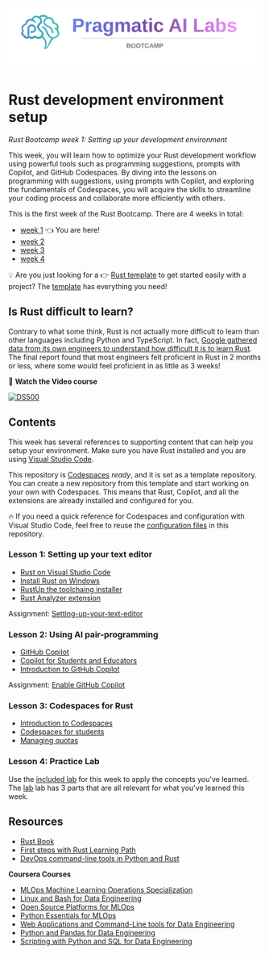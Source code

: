 [![Pragmatic AI Labs Course](./assets/banner.svg)](https://ds500.paiml.com/bootcamps/rust/ "Join the Bootcamp")

# Rust development environment setup

_Rust Bootcamp week 1: Setting up your development environment_

This week, you will learn how to optimize your Rust development workflow using powerful tools such as programming suggestions, prompts with Copilot, and GitHub Codespaces. By diving into the lessons on programming with suggestions, using prompts with Copilot, and exploring the fundamentals of Codespaces, you will acquire the skills to streamline your coding process and collaborate more efficiently with others.

This is the first week of the Rust Bootcamp. There are 4 weeks in total:

- [week 1](https://github.com/alfredodeza/rust-setup) 👈 You are here!
- [week 2](https://github.com/alfredodeza/rust-fundamentals)
- [week 3](https://github.com/alfredodeza/rust-structs-types-enums/)
- [week 4](https://github.com/alfredodeza/applied-rust)

💡 Are you just looking for a 👉 [Rust template](https://github.com/alfredodeza/rust-template) to get started easily with a project? The [template](https://github.com/alfredodeza/rust-template) has everything you need!

## Is Rust difficult to learn?
Contrary to what some think, Rust is not actually more difficult to learn than other languages including Python and TypeScript. In fact, [Google gathered data from its own engineers to understand how difficult it is to learn Rust](https://opensource.googleblog.com/2023/06/rust-fact-vs-fiction-5-insights-from-googles-rust-journey-2022.html). The final report found that most engineers felt proficient in Rust in 2 months or less, where some would feel proficient in as little as 3 weeks! 

🚀 **Watch the Video course**

[![DS500](https://ds500.paiml.com/assets/social/g6u1k.png)](https://ds500.paiml.com/learn/course/g6u1k/ "Rust Fundamentals Course")

## Contents
This week has several references to supporting content that can help you setup your environment. Make sure you have Rust installed and you are using [Visual Studio Code](https://code.visualstudio.com/?WT.mc_id=academic-0000-alfredodeza).

This repository is [Codespaces](https://docs.github.com/en/codespaces/overview) *ready*, and it is set as a template repository. You can create a new repository from this template and start working on your own with Codespaces. This means that Rust, Copilot, and all the extensions are already installed and configured for you.

:fire: If you need a quick reference for Codespaces and configuration with Visual Studio Code, feel free to reuse the [configuration files](./.devcontainer) in this repository.

### Lesson 1: Setting up your text editor
- [Rust on Visual Studio Code](https://code.visualstudio.com/docs/languages/rust?WT.mc_id=academic-0000-alfredodeza)
- [Install Rust on Windows](https://learn.microsoft.com/windows/dev-environment/rust/setup?WT.mc_id=academic-0000-alfredodeza)
- [RustUp the toolchaing installer](https://rustup.rs/)
- [Rust Analyzer extension](https://marketplace.visualstudio.com/items?itemName=rust-lang.rust-analyzer&WT.mc_id=academic-0000-alfredodeza)

Assignment: [Setting-up-your-text-editor](./lab.md#assignment-1-install-rust-with-visual-studio-code)

### Lesson 2: Using AI pair-programming
- [GitHub Copilot](https://docs.github.com/en/copilot/quickstart)
- [Copilot for Students and Educators](https://aka.ms/Copilot4Students)
- [Introduction to GitHub Copilot](https://learn.microsoft.com/training/modules/introduction-to-github-copilot/?WT.mc_id=academic-0000-alfredodeza)

Assignment: [Enable GitHub Copilot](./lab.md#Assignment-2-Enable-GitHub-Copilot)

### Lesson 3: Codespaces for Rust
- [Introduction to Codespaces](https://learn.microsoft.com/training/modules/work-azure-repos-github/6-develop-online-github-codespaces?WT.mc_id=academic-0000-alfredodeza)
- [Codespaces for students](https://techcommunity.microsoft.com/t5/educator-developer-blog/what-is-github-codespaces-and-how-can-students-access-it-for/ba-p/3676103?WT.mc_id=academic-0000-alfredodeza)
- [Managing quotas](https://techcommunity.microsoft.com/t5/educator-developer-blog/how-to-optimize-your-codespaces-pro-tips-for-managing-quotas/ba-p/3712032?WT.mc_id=academic-0000-alfredodeza)

### Lesson 4: Practice Lab

Use the [included lab](./lab.md) for this week to apply the concepts you've learned. The [lab](./lab.md) lab has 3 parts that are all relevant for what you've learned this week.

## Resources

- [Rust Book](https://doc.rust-lang.org/book/)
- [First steps with Rust Learning Path](https://learn.microsoft.com/training/paths/rust-first-steps/?WT.mc_id=academic-0000-alfredodeza)
- [DevOps command-line tools in Python and Rust](https://learning.oreilly.com/videos/devops-command-line-tools/28037639VIDEOPAIML/)

**Coursera Courses**

- [MLOps Machine Learning Operations Specialization](https://www.coursera.org/specializations/mlops-machine-learning-duke)
- [Linux and Bash for Data Engineering](https://www.coursera.org/learn/linux-and-bash-for-data-engineering-duke)
- [Open Source Platforms for MLOps](https://www.coursera.org/learn/open-source-platforms-duke)
- [Python Essentials for MLOps](https://www.coursera.org/learn/python-essentials-mlops-duke)
- [Web Applications and Command-Line tools for Data Engineering](https://www.coursera.org/learn/web-app-command-line-tools-for-data-engineering-duke)
- [Python and Pandas for Data Engineering](https://www.coursera.org/learn/python-and-pandas-for-data-engineering-duke)
- [Scripting with Python and SQL for Data Engineering](https://www.coursera.org/learn/scripting-with-python-sql-for-data-engineering-duke)
